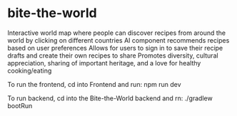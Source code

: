 # bite-the-world

Interactive world map where people can discover recipes from around the world by clicking on different countries
AI component recommends recipes based on user preferences 
Allows for users to sign in to save their recipe drafts and create their own recipes to share
Promotes diversity, cultural appreciation, sharing of important heritage, and a love for healthy cooking/eating

To run the frontend, cd into Frontend and run: npm run dev

To run backend, cd into the Bite-the-World backend and rn: ./gradlew bootRun 
